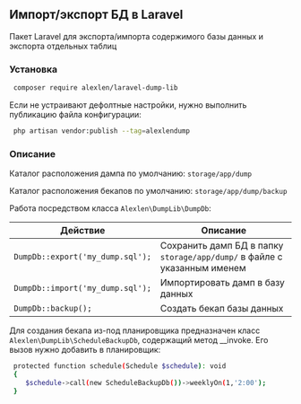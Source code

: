 ## Импорт/экспорт БД в Laravel
Пакет Laravel для экспорта/импорта содержимого базы данных и экспорта
отдельных таблиц
### Установка

```sh
 composer require alexlen/laravel-dump-lib
```
Если не устраивают дефолтные настройки, нужно выполнить публикацию файла конфигурации:
```sh
 php artisan vendor:publish --tag=alexlendump
```

### Описание
Каталог расположения дампа по умолчанию: <code>storage/app/dump</code>

Каталог расположения бекапов по умолчанию: <code>storage/app/dump/backup</code>

Работа посредством класса <code>Alexlen\DumpLib\DumpDb</code>:

<table>
    <thead>
        <tr>
            <th>Действие</th>
            <th>Описание</th>
        </tr>
    </thead>
    <tbody>
        <tr>
            <td><code>DumpDb::export('my_dump.sql');</code></td>
            <td>Сохранить дамп БД в папку <code>storage/app/dump/</code> в файле с указанным именем</td>
        </tr>
        <tr>
            <td><code>DumpDb::import('my_dump.sql');</code></td>
            <td>Импортировать дамп в базу данных</td>
        </tr>
        <tr>
            <td><code>DumpDb::backup();</code></td>
            <td>Создать бекап базы данных</td>
        </tr>
    </tbody>
</table>

Для создания бекапа из-под планировщика предназначен класс <code>Alexlen\DumpLib\ScheduleBackupDb</code>, содержащий метод 
__invoke. Его вызов нужно добавить в планировщик:

```sh
 protected function schedule(Schedule $schedule): void
 {
    $schedule->call(new ScheduleBackupDb())->weeklyOn(1,'2:00');
 }
```


